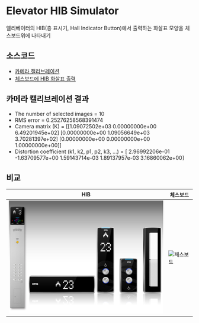 # Elevator HIB Simulator
엘리베이터의 HIB(층 표시기, Hall Indicator Button)에서 출력하는 화살표 모양을 체스보드위에 나타내기

## 소스코드
* [카메라 캘리브레이션](./camera_calibration.ipynb)
* [체스보드에 HIB 화살표 출력](./elevator_hib_simulator.ipynb)

## 카메라 캘리브레이션 결과
* The number of selected images = 10
* RMS error = 0.25276258568391474
* Camera matrix (K) = 
[[1.09072502e+03 0.00000000e+00 6.49201945e+02]
 [0.00000000e+00 1.09056649e+03 3.70281397e+02]
 [0.00000000e+00 0.00000000e+00 1.00000000e+00]]
* Distortion coefficient (k1, k2, p1, p2, k3, ...) = [ 2.96992206e-01 -1.63709577e+00  1.59143714e-03  1.89137957e-03
  3.16860062e+00]

## 비교
| HIB | 체스보드 |
|--------------|-------|
|![HIB](./hib.jpeg)|![체스보드](./screenshot.png)|
